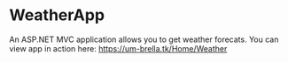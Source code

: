 # WeatherApp
An ASP.NET MVC application allows you to get weather forecats.
You can view app in action here: https://um-brella.tk/Home/Weather
